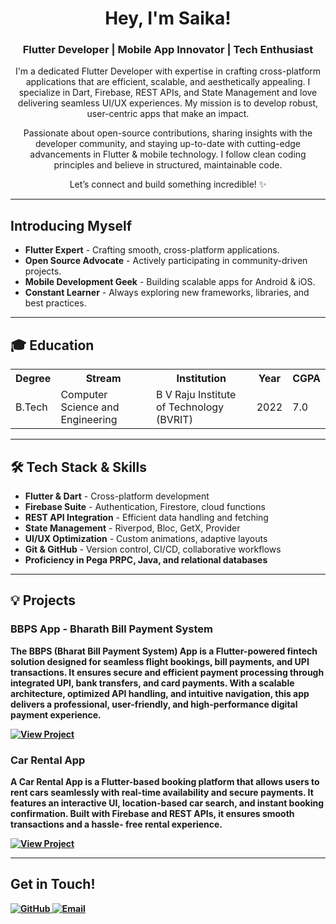 <h1 align="center"> Hey, I'm Saika! </h1>

<h3 align="center"> Flutter Developer | Mobile App Innovator | Tech Enthusiast</h3>

<p align="center">
  I'm a dedicated Flutter Developer with expertise in crafting cross-platform applications  
  that are efficient, scalable, and aesthetically appealing. I specialize in Dart, Firebase, REST APIs, and State Management  
  and love delivering seamless UI/UX experiences. My mission is to develop robust, user-centric apps that make an impact.
</p>

<p align="center">
  Passionate about open-source contributions, sharing insights with the developer community,  
  and staying up-to-date with cutting-edge advancements in Flutter & mobile technology.  
  I follow clean coding principles and believe in structured, maintainable code.
</p>

<p align="center">
  Let’s connect and build something incredible! ✨
</p>

---

<h2> Introducing Myself</h2>
<ul>
  <li> <strong>Flutter Expert</strong> - Crafting smooth, cross-platform applications.</li>
  <li> <strong>Open Source Advocate</strong> - Actively participating in community-driven projects.</li>
  <li> <strong>Mobile Development Geek</strong> - Building scalable apps for Android & iOS.</li>
  <li> <strong>Constant Learner</strong> - Always exploring new frameworks, libraries, and best practices.</li>
</ul>

---

<h2>🎓 Education</h2>

<table>
  <tr>
    <th>Degree</th>
    <th>Stream</th>
    <th>Institution</th>
    <th>Year</th>
    <th>CGPA</th>
  </tr>
  <tr>
    <td>B.Tech</td>
    <td>Computer Science and Engineering</td>
    <td>B V Raju Institute of Technology (BVRIT)</td>
    <td>2022</td>
    <td>7.0</td>
  </tr>
</table>

---

<h2>🛠 Tech Stack & Skills</h2>
<ul>
  <li> <strong>Flutter & Dart</strong> - Cross-platform development</li>
  <li> <strong>Firebase Suite</strong> - Authentication, Firestore, cloud functions</li>
  <li> <strong>REST API Integration</strong> - Efficient data handling and fetching</li>
  <li> <strong>State Management</strong> - Riverpod, Bloc, GetX, Provider</li>
  <li> <strong>UI/UX Optimization</strong> - Custom animations, adaptive layouts</li>
  <li> <strong>Git & GitHub</strong> - Version control, CI/CD, collaborative workflows</li>
  <li> <strong>Proficiency in Pega PRPC, Java, and relational databases</li>
</ul>

---

<h2>💡 Projects</h2>

<div>
  <h3> BBPS App - Bharath Bill Payment System</h3>
  <p>The BBPS (Bharat Bill Payment System) App is a Flutter-powered fintech solution designed for seamless flight bookings, bill payments, and UPI transactions.         It ensures secure and efficient payment processing through integrated UPI, bank transfers, and card payments. With a scalable architecture, optimized               API handling, and intuitive navigation, this app delivers a professional, user-friendly, and high-performance digital payment experience.</p>
  <a href="https://github.com/saikaboppana/project_bbps" target="_blank">
    <img src="https://img.shields.io/badge/View%20Project-blue?style=for-the-badge" alt="View Project">
  </a>
</div>

<div>
  <h3> Car Rental App</h3>
  <p>A Car Rental App is a Flutter-based booking platform that allows users to rent cars seamlessly with real-time availability and secure payments. It features an         interactive UI, location-based car search, and instant booking confirmation. Built with Firebase and REST APIs, it ensures smooth transactions and a hassle-        free rental experience.</p>
  <a href="https://github.com/saikaboppana/car_rental" target="_blank">
    <img src="https://img.shields.io/badge/View%20Project-blue?style=for-the-badge" alt="View Project">
  </a>
</div>

---

<h2> Get in Touch!</h2>
<p>
  <a href="https://github.com/saikaboppana" target="_blank">
    <img src="https://img.shields.io/badge/GitHub-black?style=for-the-badge&logo=github" alt="GitHub">
  </a>
  <a href="mailto:saikaboppana1145@gmail.com">
    <img src="https://img.shields.io/badge/Email-red?style=for-the-badge&logo=gmail" alt="Email">
  </a>
</p>


